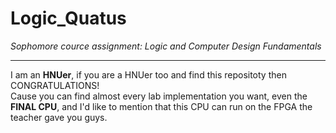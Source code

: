 # Logic_Quatus
<em>Sophomore cource assignment: Logic and Computer Design Fundamentals</em>
<hr/>
<p>I am an <strong>HNUer</strong>, if you are a HNUer too and find this repositoty then CONGRATULATIONS!<br/>
Cause you can find almost every lab implementation you want, even the <strong>FINAL CPU</strong>, and I'd like
to mention that this CPU can run on the FPGA the teacher gave you guys.</p>
